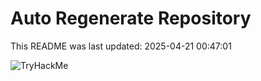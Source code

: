 # Auto Regenerate Repository

This README was last updated: 2025-04-21 00:47:01

 ![TryHackMe](https://tryhackme.com/badge/533634)